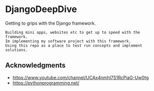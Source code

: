 # DjangoDeepDive

Getting to grips with the Django framework.

```
Building mini apps, websites etc to get up to speed with the framework. 
Im implementing my software project with this framework. 
Using this repo as a place to test run concepts and implement solutions.  
```

## Acknowledgments

* https://www.youtube.com/channel/UCAx4nmhI7S1RcPiaG-Uw0tg
* https://pythonprogramming.net/
 
